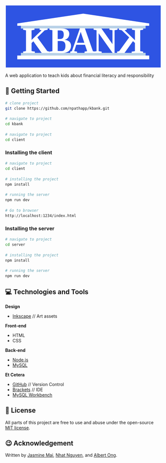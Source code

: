 <p align="center">
  <img src="assets/KBank_logo_01.png" width=500/>
</p>

A web application to teach kids about financial literacy and responsibility


## 🚀 Getting Started

```bash
# clone project
git clone https://github.com/npathapp/kbank.git

# navigate to project
cd kbank

# navigate to project
cd client
```

### Installing the client

```bash
# navigate to project
cd client

# installing the project
npm install

# running the server
npm run dev

# Go to browser
http://localhost:1234/index.html
```

### Installing the server

```bash
# navigate to project
cd server

# installing the project
npm install

# running the server
npm run dev
```


## 💻 Technologies and Tools

**Design**
* [Inkscape](https://inkscape.org/) // Art assets

**Front-end**
* HTML
* CSS

**Back-end**
* [Node.js](https://nodejs.org/en/)
* [MySQL](https://www.mysql.com/)

**Et Cetera**
* [GitHub](https://github.com/) // Version Control
* [Brackets](http://brackets.io/) // IDE
* [MySQL Workbench](https://www.mysql.com/products/workbench/)


## 📄 License

All parts of this project are free to use and abuse under the open-source [MIT license](./LICENSE).


## 😉 Acknowledgement

Written by [Jasmine Mai](https://github.com/jasminemai97), [Nhat Nguyen](https://github.com/nguyen-nhat), and [Albert Ong](https://github.com/Albert-C-Ong).
